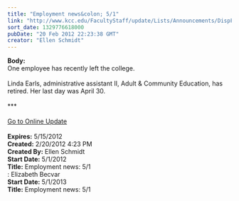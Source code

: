 ```yaml
---
title: "Employment news&colon; 5/1"
link: "http://www.kcc.edu/FacultyStaff/update/Lists/Announcements/DispForm.aspx?ID=609"
sort_date: 1329776618000
pubDate: "20 Feb 2012 22:23:38 GMT"
creator: "Ellen Schmidt"
---
```


<div><b>Body:</b> <div class="ExternalClass649B24C4BFF24A209DFA5155F308F097">
<div>One employee has recently left the college.</div>
<div> </div>
<div>Linda Earls, administrative assistant II, Adult &amp; Community Education, has retired. Her last day was April 30.</div>
<div> </div>
<div>***</div>
<div> </div>
<div><a href="/FacultyStaff/update/Pages/dailyupdate.aspx">Go to Online Update</a></div>
<div> </div></div></div>
<div><b>Expires:</b> 5/15/2012</div>
<div><b>Created:</b> 2/20/2012 4:23 PM</div>
<div><b>Created By:</b> Ellen Schmidt</div>
<div><b>Start Date:</b> 5/1/2012</div>
<div><b>Title:</b> Employment news: 5/1</div>
:</b> Elizabeth Becvar</div>
<div><b>Start Date:</b> 5/1/2013</div>
<div><b>Title:</b> Employment news: 5/1</div>
